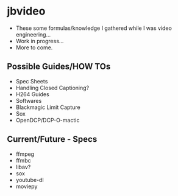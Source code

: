 # jbvideo


- These some formulas/knowledge I gathered while I was video engineering...
- Work in progress...
- More to come.

## Possible  Guides/HOW TOs
- Spec Sheets
- Handling Closed Captioning?
- H264 Guides
- Softwares
- Blackmagic Limit Capture
- Sox
- OpenDCP/DCP-O-mactic


## Current/Future - Specs
- ffmpeg 
- ffmbc
- libav?
- sox
- youtube-dl
- moviepy
